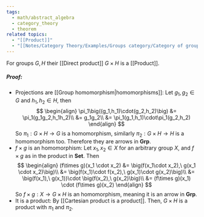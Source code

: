 ```yaml
---
tags:
  - math/abstract_algebra
  - category_theory
  - theorem
related topics:
  - "[[Product]]"
  - "[[Notes/Category Theory/Examples/Groups category/Category of groups]]"
---
```

For groups $G,H$ their [[Direct product]] $G\times H$ is a [[Product]].
##### Proof:
- Projections are [[Group homomorphism|homomorphisms]]:
	Let $g_1,g_2\in G$ and $h_1,h_2\in H$, then$$
	\begin{align}
		\pi_1\big((g_1,h_1)\cdot(g_2,h_2)\big)
		&= \pi_1(g_1g_2,h_1h_2)\\
		&= g_1g_2\\
		&= \pi_1(g_1,h_1)\cdot\pi_1(g_2,h_2)
	\end{align}
	$$So $\pi_1:G\times H\to G$ is a homomorphism, similarly $\pi_2:G\times H\to H$ is a homomorphism too. Therefore they are arrows in $\mathbf{Grp}$.
- $f\times g$ is an homomorphism:
	Let $x_1,x_2\in X$ for an arbitrary group $X$, and $f\times g$ as in the product in $\mathbf{Set}$. Then$$
	\begin{align}
		(f\times g)(x_1 \cdot x_2)
		&= \big(f(x_1\cdot x_2),\ g(x_1 \cdot x_2)\big)\\
		&= \big(f(x_1)\cdot f(x_2),\ g(x_1)\cdot g(x_2)\big)\\
		&= \big(f(x_1),\ g(x_1))\cdot \big(f(x_2),\ g(x_2)\big)\\
		&= (f\times g)(x_1) \cdot (f\times g)(x_2)
	\end{align}
	$$So $f\times g:X\to G\times H$ is an homomorphism, meaning it is an arrow in $\mathbf{Grp}$.
- It is a product:
	By [[Cartesian product is a product]].
Then, $G\times H$ is a product with $\pi_1$ and $\pi_2$.